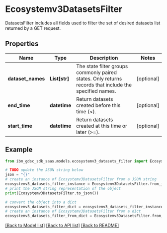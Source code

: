 # Ecosystemv3DatasetsFilter

DatasetsFilter includes all fields used to filter the set of desired datasets list returned by a GET request.

## Properties

Name | Type | Description | Notes
------------ | ------------- | ------------- | -------------
**dataset_names** | **List[str]** | The state filter groups commonly paired states. Only returns records that include the specified names. | [optional] 
**end_time** | **datetime** | Return datasets created before this time (&lt;). | [optional] 
**start_time** | **datetime** | Return datasets created at this time or later (&gt;&#x3D;). | [optional] 

## Example

```python
from ibm_gdsc_sdk_saas.models.ecosystemv3_datasets_filter import Ecosystemv3DatasetsFilter

# TODO update the JSON string below
json = "{}"
# create an instance of Ecosystemv3DatasetsFilter from a JSON string
ecosystemv3_datasets_filter_instance = Ecosystemv3DatasetsFilter.from_json(json)
# print the JSON string representation of the object
print(Ecosystemv3DatasetsFilter.to_json())

# convert the object into a dict
ecosystemv3_datasets_filter_dict = ecosystemv3_datasets_filter_instance.to_dict()
# create an instance of Ecosystemv3DatasetsFilter from a dict
ecosystemv3_datasets_filter_from_dict = Ecosystemv3DatasetsFilter.from_dict(ecosystemv3_datasets_filter_dict)
```
[[Back to Model list]](../README.md#documentation-for-models) [[Back to API list]](../README.md#documentation-for-api-endpoints) [[Back to README]](../README.md)


